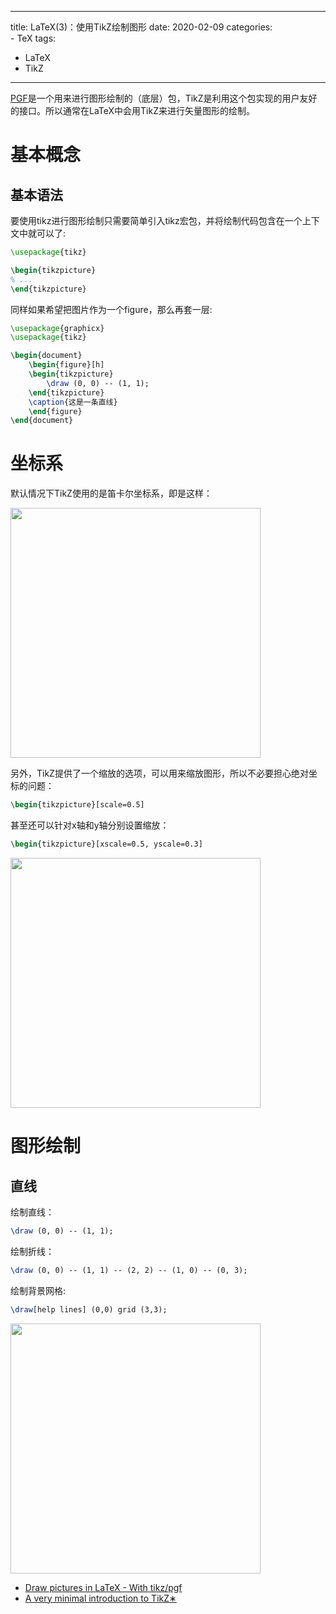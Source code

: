 
---
title: LaTeX(3)：使用TikZ绘制图形
date: 2020-02-09
categories:  
    - TeX
tags:
  - LaTeX
  - TikZ
---

[PGF](https://www.ctan.org/pkg/pgf)是一个用来进行图形绘制的（底层）包，TikZ是利用这个包实现的用户友好的接口。所以通常在LaTeX中会用TikZ来进行矢量图形的绘制。

<!-- more -->

# 基本概念
## 基本语法
要使用tikz进行图形绘制只需要简单引入tikz宏包，并将绘制代码包含在一个上下文中就可以了:

```latex
\usepackage{tikz}

\begin{tikzpicture}
% ...
\end{tikzpicture}

```

同样如果希望把图片作为一个figure，那么再套一层:

```latex
\usepackage{graphicx}
\usepackage{tikz}

\begin{document}
	\begin{figure}[h]
	\begin{tikzpicture}
		\draw (0, 0) -- (1, 1);
	\end{tikzpicture}
	\caption{这是一条直线}
	\end{figure}
\end{document}
```

# 坐标系
默认情况下TikZ使用的是笛卡尔坐标系，即是这样：

<img src="/images/Latex-tikz-coordinates.png" style="width:400px">

另外，TikZ提供了一个缩放的选项，可以用来缩放图形，所以不必要担心绝对坐标的问题：

```latex
\begin{tikzpicture}[scale=0.5]
```

甚至还可以针对x轴和y轴分别设置缩放：

```latex
\begin{tikzpicture}[xscale=0.5, yscale=0.3]
```

<img src="/images/Latex-tikz-scale.png" style="width:400px">




# 图形绘制

## 直线

绘制直线：

```latex
\draw (0, 0) -- (1, 1);
```

绘制折线：

```latex
\draw (0, 0) -- (1, 1) -- (2, 2) -- (1, 0) -- (0, 3);
```

绘制背景网格:

```latex
\draw[help lines] (0,0) grid (3,3);
```
<img src="/images/Latex-tikz-lines.png" style="width:400px">

* [Draw pictures in LaTeX - With tikz/pgf](https://www.latex-tutorial.com/tutorials/tikz/)
* [A very minimal introduction to TikZ∗](http://cremeronline.com/LaTeX/minimaltikz.pdf)

